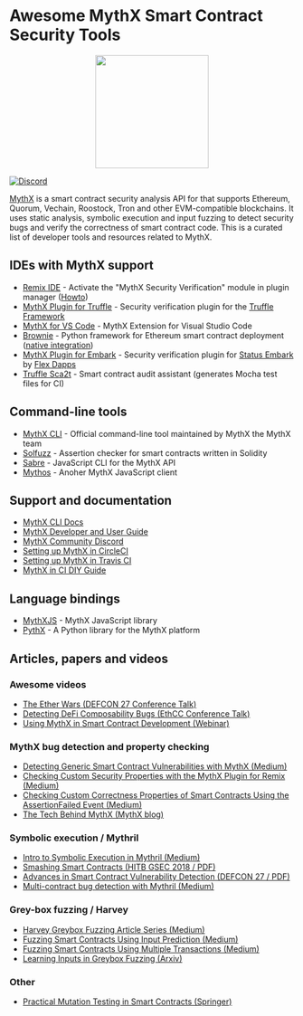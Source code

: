 # Awesome MythX Smart Contract Security Tools

<p align="center">
	<img src="mythx_powered.png" height="200px"/>
</p>

[![Discord](https://img.shields.io/discord/481002907366588416.svg)](https://discord.gg/E3YrVtG)

[MythX](https://mythx.io) is a smart contract security analysis API for that supports Ethereum, Quorum, Vechain, Roostock, Tron and other EVM-compatible blockchains. It uses static analysis, symbolic execution and input fuzzing to detect security bugs and verify the correctness of smart contract code. This is a curated list of developer tools and resources related to MythX.

## IDEs with MythX support

- [Remix IDE](https://remix.ethereum.org/) - Activate the "MythX Security Verification" module in plugin manager ([Howto](https://docs.mythx.io/en/latest/tools/remix/index.html))
- [MythX Plugin for Truffle](https://github.com/ConsenSys/truffle-security) - Security verification plugin for the [Truffle Framework](https://truffleframework.com)
- [MythX for VS Code](https://marketplace.visualstudio.com/items?itemName=mirkogarozzo.mythxvsc) - MythX Extension for Visual Studio Code
- [Brownie](https://github.com/iamdefinitelyahuman/brownie) - Python framework for Ethereum smart contract deployment ([native integration](https://eth-brownie.readthedocs.io/en/latest/tests-security-analysis.html))
- [MythX Plugin for Embark](https://github.com/flex-dapps/embark-mythx) -  Security verification plugin for [Status Embark](https://embark.status.im) by [Flex Dapps](https://flexdapps.com)
- [Truffle Sca2t](https://github.com/tagomaru/truffle-sca2t) - Smart contract audit assistant (generates Mocha test files for CI)

## Command-line tools

- [MythX CLI](https://github.com/dmuhs/mythx-cli) -  Official command-line tool maintained by MythX the MythX team
- [Solfuzz](https://github.com/b-mueller/solfuzz) - Assertion checker for smart contracts written in Solidity
- [Sabre](https://github.com/b-mueller/sabre) - JavaScript CLI for the MythX API
- [Mythos](https://github.com/cleanunicorn/mythos) - Anoher MythX JavaScript client

## Support and documentation

- [MythX CLI Docs](https://mythx-cli.readthedocs.io/en/latest/)
- [MythX Developer and User Guide](https://docs.mythx.io/en/latest/)
- [MythX Community Discord](https://discord.gg/kktn8Wt)
- [Setting up MythX in CircleCI](https://blog.mythx.io/howto/mythx-and-continuous-integration-part-1-circleci/)
- [Setting up MythX in Travis CI](https://blog.mythx.io/howto/mythx-and-continuous-integration-part-1-circleci/)
- [MythX in CI DIY Guide](https://blog.mythx.io/howto/part-3-mythx-heart-continuous-integration-diy/)

## Language bindings

- [MythXJS](https://github.com/ConsenSys/mythxjs)  - MythX JavaScript library
- [PythX](https://github.com/dmuhs/PythX) - A Python library for the MythX platform

## Articles, papers and videos

### Awesome videos

- [The Ether Wars (DEFCON 27 Conference Talk)](https://www.youtube.com/watch?v=Qd9ubry-c_M)
- [Detecting DeFi Composability Bugs (EthCC Conference Talk)](https://www.youtube.com/watch?v=WtE_goJ2n7Y&feature=youtu.be&t=155)
- [Using MythX in Smart Contract Development (Webinar)](https://www.youtube.com/watch?v=j43w42r7_wk)

### MythX bug detection and property checking

- [Detecting Generic Smart Contract Vulnerabilities with MythX (Medium)](https://medium.com/consensys-diligence/detecting-the-top-4-critical-smart-contract-vulnerabilities-with-mythx-9c568d7db7a6)
- [Checking Custom Security Properties with the MythX Plugin for Remix (Medium)](https://medium.com/coinmonks/advanced-smart-contract-security-verification-in-remix-9630b43695e5)
- [Checking Custom Correctness Properties of Smart Contracts Using the AssertionFailed Event (Medium)](https://medium.com/consensys-diligence/checking-custom-correctness-properties-of-smart-contracts-using-mythx-25cbac5d7852)
- [The Tech Behind MythX (MythX blog)](https://blog.mythx.io/features/mythx-tech-behind-the-scenes-of-smart-contract-analysis/)

### Symbolic execution / Mythril

- [Intro to Symbolic Execution in Mythril (Medium)](https://medium.com/@joran.honig/introduction-to-mythril-classic-and-symbolic-execution-ef59339f259b)
- [Smashing Smart Contracts (HITB GSEC 2018 / PDF)](https://conference.hitb.org/hitbsecconf2018ams/materials/D1T2%20-%20Bernhard%20Mueller%20-%20Smashing%20Ethereum%20Smart%20Contracts%20for%20Fun%20and%20ACTUAL%20Profit.pdf)
- [Advances in Smart Contract Vulnerability Detection (DEFCON 27 / PDF)](https://github.com/b-mueller/smashing-smart-contracts/blob/master/DEFCON27-EVM-Smart-Contracts-Mueller-Luca.pdf)
- [Multi-contract bug detection with Mythril (Medium)](https://blog.mythx.io/misc/easy-multi-contract-security-analysis-using-mythril/)

### Grey-box fuzzing / Harvey

- [Harvey Greybox Fuzzing Article Series (Medium)](https://medium.com/consensys-diligence/finding-vulnerabilities-in-smart-contracts-175c56affe2)
- [Fuzzing Smart Contracts Using Input Prediction (Medium)](https://medium.com/consensys-diligence/fuzzing-smart-contracts-using-input-prediction-29b30ba8055c)
- [Fuzzing Smart Contracts Using Multiple Transactions (Medium)](https://medium.com/consensys-diligence/fuzzing-smart-contracts-using-multiple-transactions-51471e4b3c69)
- [Learning Inputs in Greybox Fuzzing (Arxiv)](https://arxiv.org/pdf/1807.07875.pdf)

### Other
 
- [Practical Mutation Testing in Smart Contracts (Springer)](https://link.springer.com/chapter/10.1007%2F978-3-030-31500-9_19)
